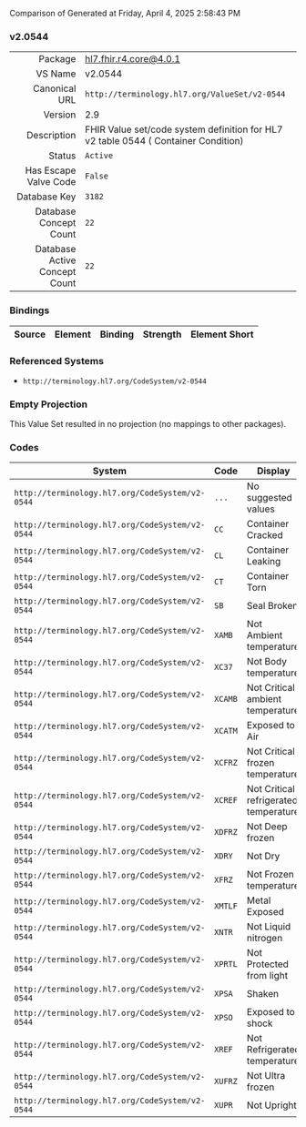 Comparison of 
Generated at Friday, April 4, 2025 2:58:43 PM

### v2.0544

|      |     |
| ---: | --- |
| Package | hl7.fhir.r4.core@4.0.1 |
| VS Name | v2.0544 |
| Canonical URL | `http://terminology.hl7.org/ValueSet/v2-0544` |
| Version | 2.9 |
| Description | FHIR Value set/code system definition for HL7 v2 table 0544 ( Container Condition) |
| Status | `Active` |
| Has Escape Valve Code | `False` |
| Database Key | `3182` |
| Database Concept Count | `22` |
| Database Active Concept Count | `22` |
### Bindings

| Source | Element | Binding | Strength | Element Short |
| ------ | ------- | ------- | -------- | ------------- |

### Referenced Systems

* `http://terminology.hl7.org/CodeSystem/v2-0544`
### Empty Projection

This Value Set resulted in no projection (no mappings to other packages).

### Codes

| System | Code | Display |
| ------ | ---- | ------- |
| `http://terminology.hl7.org/CodeSystem/v2-0544` | `...` | No suggested values |
| `http://terminology.hl7.org/CodeSystem/v2-0544` | `CC` | Container Cracked |
| `http://terminology.hl7.org/CodeSystem/v2-0544` | `CL` | Container Leaking |
| `http://terminology.hl7.org/CodeSystem/v2-0544` | `CT` | Container Torn |
| `http://terminology.hl7.org/CodeSystem/v2-0544` | `SB` | Seal Broken |
| `http://terminology.hl7.org/CodeSystem/v2-0544` | `XAMB` | Not Ambient temperature |
| `http://terminology.hl7.org/CodeSystem/v2-0544` | `XC37` | Not Body temperature |
| `http://terminology.hl7.org/CodeSystem/v2-0544` | `XCAMB` | Not Critical ambient temperature |
| `http://terminology.hl7.org/CodeSystem/v2-0544` | `XCATM` | Exposed to Air |
| `http://terminology.hl7.org/CodeSystem/v2-0544` | `XCFRZ` | Not Critical frozen temperature |
| `http://terminology.hl7.org/CodeSystem/v2-0544` | `XCREF` | Not Critical refrigerated temperature |
| `http://terminology.hl7.org/CodeSystem/v2-0544` | `XDFRZ` | Not Deep frozen |
| `http://terminology.hl7.org/CodeSystem/v2-0544` | `XDRY` | Not Dry |
| `http://terminology.hl7.org/CodeSystem/v2-0544` | `XFRZ` | Not Frozen temperature |
| `http://terminology.hl7.org/CodeSystem/v2-0544` | `XMTLF` | Metal Exposed |
| `http://terminology.hl7.org/CodeSystem/v2-0544` | `XNTR` | Not Liquid nitrogen |
| `http://terminology.hl7.org/CodeSystem/v2-0544` | `XPRTL` | Not Protected from light |
| `http://terminology.hl7.org/CodeSystem/v2-0544` | `XPSA` | Shaken |
| `http://terminology.hl7.org/CodeSystem/v2-0544` | `XPSO` | Exposed to shock |
| `http://terminology.hl7.org/CodeSystem/v2-0544` | `XREF` | Not Refrigerated temperature |
| `http://terminology.hl7.org/CodeSystem/v2-0544` | `XUFRZ` | Not Ultra frozen |
| `http://terminology.hl7.org/CodeSystem/v2-0544` | `XUPR` | Not Upright |
